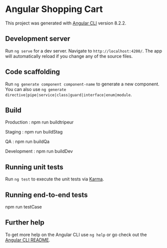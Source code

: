 # Angular Shopping Cart 

This project was generated with [Angular CLI](https://github.com/angular/angular-cli) version 8.2.2.

## Development server

Run `ng serve` for a dev server. Navigate to `http://localhost:4200/`. The app will automatically reload if you change any of the source files.

## Code scaffolding

Run `ng generate component component-name` to generate a new component. You can also use `ng generate directive|pipe|service|class|guard|interface|enum|module`.

## Build

Production :
npm run buildtripeur

Staging :
npm run buildStag

QA :
npm run buildQa

Development :
npm run buildDev

## Running unit tests

Run `ng test` to execute the unit tests via [Karma](https://karma-runner.github.io).

## Running end-to-end tests

npm run testCase

## Further help

To get more help on the Angular CLI use `ng help` or go check out the [Angular CLI README](https://github.com/angular/angular-cli/blob/master/README.md).
